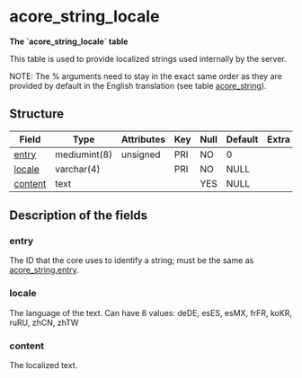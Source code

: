 # acore\_string\_locale

**The \`acore\_string\_locale\` table**

This table is used to provide localized strings used internally by the server.

NOTE: The % arguments need to stay in the exact same order as they are provided by default in the English translation (see table [acore\_string](acore_string.md)).

## Structure

| Field                           | Type         | Attributes     | Key     | Null     | Default     | Extra     | Comment     |
|---------------------------------|--------------|----------------|---------|----------|-------------|-----------|-------------|
| [entry](#entry)                 | mediumint(8) | unsigned       | PRI     | NO       | 0           |           |             |
| [locale](#locale)               | varchar(4)   |                | PRI     | NO       | NULL        |           |             |
| [content](#content)             | text         |                |         | YES      | NULL        |           |             |

## Description of the fields

### entry

The ID that the core uses to identify a string; must be the same as [acore\_string.entry](acore_string.md#entry).

### locale

The language of the text.
Can have 8 values: deDE, esES, esMX, frFR, koKR, ruRU, zhCN, zhTW

### content

The localized text.
